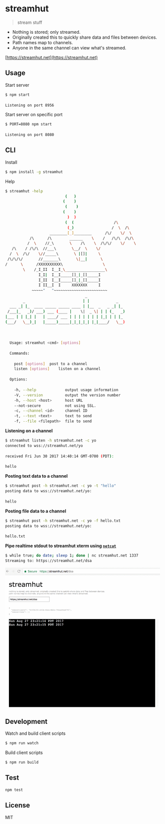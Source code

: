 # streamhut

> stream stuff

- Nothing is stored; only streamed.
- Originally created this to quickly share data and files between devices.
- Path names map to channels.
- Anyone in the same channel can view what's streamed.

[https://streamhut.net](https://streamhut.net)

## Usage

Start server

```bash
$ npm start

Listening on port 8956
```

Start server on specific port

```bash
$ PORT=8080 npm start

Listening on port 8080
```

## CLI

Install

```bash
$ npm install -g streamhut
```

Help

```bash
$ streamhut -help
                           (   )
                          (    )
                           (    )
                          (    )
                            )  )
                           (  (                  /\
                            (_)                 /  \  /\
                    ________[_]________      /\/    \/  \
           /\      /\        ______    \    /   /\/\  /\/\
          /  \    //_\       \    /\    \  /\/\/    \/    \
   /\    / /\/\  //___\       \__/  \    \/
  /  \  /\/    \//_____\       \ |[]|     \
 /\/\/\/       //_______\       \|__|      \
/      \      /XXXXXXXXXX\                  \
        \    /_I_II  I__I_\__________________\
               I_I|  I__I_____[]_|_[]_____I
               I_II  I__I_____[]_|_[]_____I
               I II__I  I     XXXXXXX     I
            ~~~~~"   "~~~~~~~~~~~~~~~~~~~~~~~~
                                    _
        _                          | |            _
  ___ _| |_  ____ _____ _____ ____ | |__  _   _ _| |_
 /___|_   _)/ ___) ___ (____ |    \|  _ \| | | (_   _)
|___ | | |_| |   | ____/ ___ | | | | | | | |_| | | |_
(___/   \__)_|   |_____)_____|_|_|_|_| |_|____/   \__)



  Usage: streamhut <cmd> [options]

  Commands:

    post [options]	post to a channel
    listen [options]	listen on a channel

  Options:

    -h, --help             output usage information
    -V, --version          output the version number
    -h, --host <host>      host URL
    --not-secure           not using SSL.
    -c, --channel <id>     channel ID
    -t, --text <text>      text to send
    -f, --file <filepath>  file to send
```

**Listening on a channel**

```bash
$ streamhut listen -h streamhut.net -c yo
connected to wss://streamhut.net/yo

received Fri Jun 30 2017 14:40:14 GMT-0700 (PDT):

hello

```

**Posting text data to a channel**

```bash
$ streamhut post -h streamhut.net -c yo -t "hello"
posting data to wss://streamhut.net/yo:

hello

```

**Posting file data to a channel**

```bash
$ streamhut post -h streamhut.net -c yo -f hello.txt
posting data to wss://streamhut.net/yo:

hello.txt

```

**Pipe realtime stdout to streamhut xterm using [`netcat`](https://en.wikipedia.org/wiki/Netcat)**

```bash
$ while true; do date; sleep 1; done | nc streamhut.net 1337
Streaming to: https://streamhut.net/dsa
```

<img src="./screenshots/netcat.gif" width="500">

## Development

Watch and build client scripts

```bash
$ npm run watch
```

Build client scripts

```bash
$ npm run build
```

## Test

```bash
npm test
```

## License

MIT
